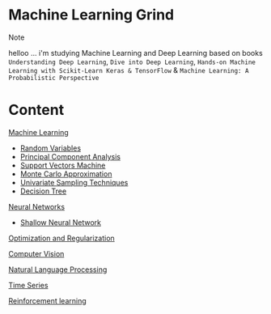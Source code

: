 
# Machine Learning Grind

> [!Note]
> helloo ...
> i'm studying Machine Learning and Deep Learning based on books `Understanding Deep Learning`, `Dive into Deep Learning`,  `Hands-on Machine Learning with Scikit-Learn Keras & TensorFlow` & `Machine Learning: A Probabilistic Perspective`

# Content


[Machine Learning]()

- [Random Variables](01-machine-learning/01-stats/01-random-variables/main.ipynb)
- [Principal Component Analysis](01-machine-learning/06-dimensionality-reduction/01-pca/main.ipynb)
- [Support Vectors Machine](01-machine-learning/03-svm/main.ipynb)
- [Monte Carlo Approximation](01-machine-learning/01-stats/02-monte-carlo/main.ipynb)
- [Univariate Sampling Techniques](01-machine-learning/01-stats/03-univariate-sampling-techniques/main.ipynb)
- [Decision Tree](01-machine-learning/04-decision-tree/main.ipynb)

[Neural Networks](#neural-networks)
- [Shallow Neural Network](02-neural-networks/01-shallow-neural-network/main.ipynb)

[Optimization and Regularization](#optimization-and-regularization)

[Computer Vision](#computer-vision)

[Natural Language Processing](#natural-language-processing)

[Time Series](#time-series)

[Reinforcement learning](#reinforcement-learning)







